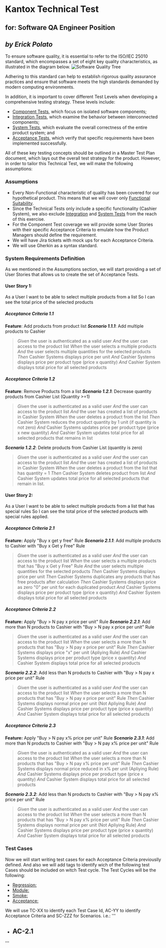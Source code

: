 # Kantox Technical Test
## for: Software QA Engineer Position
## _by Erick Polato_

To ensure software quality, it is essential to refer to the ISO/IEC 25010 standard, which encompasses a set of eight key quality characteristics, as illustrated in the diagram below.
![Software Quality Tree](https://iso25000.com/images/figures/en/iso25010.png)

Adhering to this standard can help to establish rigorous quality assurance practices and ensure that software meets the high standards demanded by modern computing environments.

In addition, it is important to cover different Test Levels when developing a comprehensive testing strategy. These levels include:
- [Component Tests](), which focus on isolated software components;
- [Integration Tests](), which examine the behavior between interconnected components;
- [System Tests](), which evaluate the overall correctness of the entire product system; and
- [Acceptance Tests](), which verify that specific requirements have been implemented successfully.

All of these key testing concepts should be outlined in a Master Test Plan document, which lays out the overall test strategy for the product. However, in order to tailor this Technical Test, we will make the following assumptions:

### Assumptions

- Every Non-Functional characteristic of quality has been covered for our hypothetical product. This means that we will cover only [Functional Suitability]().
- Since the Technical Tests only include a specific functionality (Cashier System), we also exclude [Integration]() and [System Tests]() from the reach of this exercise.
- For the Component Test coverage we will provide some User Stories with their specific Acceptance Criteria to emulate how the Product Managers should define the requirement.
- We will have Jira tickets with mock ups for each Acceptance Criteria.
- We will use Gherkin as a syntax standard.

### System Requirements Definition

As we mentioned in the Assumptions section, we will start providing a set of User Stories that allows us to create the set of Acceptance Tests.

#### User Story 1:
As a User
I want to be able to select multiple products from a list
So I can see the total price of the selected products

##### Acceptance Criteria 1.1
__Feature__: Add products from product list
*__Scenario 1.1.1__*: Add multiple products to Cashier
>_Given_ the user is authenticated as a valid user
_And_ the user can access to the product list
_When_ the user selects a multiple products
_And_ the user selects multiple quantities for the selected products
_Then_ Cashier Systems displays price per unit
_And_ Cashier Systems displays price per product type (price x quantity)
_And_ Cashier System displays total price for all selected products

##### Acceptance Criteria 1.2
__Feature__: Remove Products from a list
*__Scenario 1.2.1__*: Decrease quantity products from Cashier List (Quantity >=1)
>_Given_ the user is authenticated as a valid user
_And_ the user can access to the product list
_And_ the user has created a list of products in Cashier System
_When_ the user deletes a product from the list
_Then_ Cashier System reduces the product quantity by 1 unit (if quantity is not zero)
_And_ Cashier Systems updates price per product type (price x new quantity)
_And_ Cashier System updates total price for all selected products that remains in list

*__Scenario 1.2.2__*: Delete products from Cashier List (quantity is zero)
>_Given_ the user is authenticated as a valid user
_And_ the user can access to the product list
_And_ the user has created a list of products in Cashier System
_When_ the user deletes a product from the list that has quantity = 1
_Then_ Cashier System deletes product from list
_And_ Cashier System updates total price for all selected products that remain in list.

#### User Story 2:
As a User
I want to be able to select multiple products from a list that has special rules
So I can see the total price of the selected products with special rules applied.

##### Acceptance Criteria 2.1
__Feature:__ Apply "Buy x get y free" Rule
*__Scenario 2.1.1__*: Add multiple products to Cashier with "Buy x Get y Free" Rule
>_Given_ the user is authenticated as a valid user
_And_ the user can access to the product list
_When_ the user selects a multiple products that has "Buy x Get y Free" Rule
_And_ the user selects multiple quantities for the selected products
_Then_ Cashier Systems displays price per unit
_Then_ Cashier Systems duplicates any products that has free products after calculation
_Then_ Cashier Systems displays price as zero "0" per unit for each duplicated product
_And_ Cashier Systems displays price per product type (price x quantity)
_And_ Cashier System displays total price for all selected products

##### Acceptance Criteria 2.2
__Feature:__ Apply "Buy > N pay x price per unit" Rule
*__Scenario 2.2.1__*: Add more than N products to Cashier with "Buy > N pay x price per unit" Rule
>_Given_ the user is authenticated as a valid user
_And_ the user can access to the product list
_When_ the user selects a more than N products that has "Buy > N pay x price per unit" Rule
_Then_ Cashier Systems displays price "x" per unit (Apliying Rule)
_And_ Cashier Systems displays price per product type (price x quantity)
_And_ Cashier System displays total price for all selected products

*__Scenario 2.2.2__*: Add less than N products to Cashier with "Buy > N pay x price per unit" Rule
>_Given_ the user is authenticated as a valid user
_And_ the user can access to the product list
_When_ the user selects a more than N products that has "Buy > N pay x price per unit" Rule
_Then_ Cashier Systems displays normal price per unit (Not Apliying Rule)
_And_ Cashier Systems displays price per product type (price x quantity)
_And_ Cashier System displays total price for all selected products

##### Acceptance Criteria 2.3
__Feature:__ Apply "Buy > N pay x% price per unit" Rule
*__Scenario 2.3.1__*: Add more than N products to Cashier with "Buy > N pay x% price per unit" Rule
>_Given_ the user is authenticated as a valid user
_And_ the user can access to the product list
_When_ the user selects a more than N products that has "Buy > N pay x% price per unit" Rule
_Then_ Cashier Systems displays normal price reduced in x% per unit (Apliying Rule)
_And_ Cashier Systems displays price per product type (price x quantity)
_And_ Cashier System displays total price for all selected products

*__Scenario 2.3.2__*: Add less than N products to Cashier with "Buy > N pay x% price per unit" Rule
>_Given_ the user is authenticated as a valid user
_And_ the user can access to the product list
_When_ the user selects a more than N products that has "Buy > N pay x% price per unit" Rule
_Then_ Cashier Systems displays normal price per unit (Not Apliying Rule)
_And_ Cashier Systems displays price per product type (price x quantity)
_And_ Cashier System displays total price for all selected products

### Test Cases
Now we will start writing test cases for each Acceptance Criteria previouslly defined. And also we will add tags to identify wich of the following test Cases should be included on witch Test cycle. The Test Cycles will be the following:
- [Regression:]() 
- [Module:]()
- [Smoke:]()
- [Acceptance:]()

We will use TC-XX to identify each Test Case Id, AC-YY to identify Acceptance Criteria and SC-ZZZ for Scenarios. i.e.:
'''
- AC-2.1
  - 
'''
